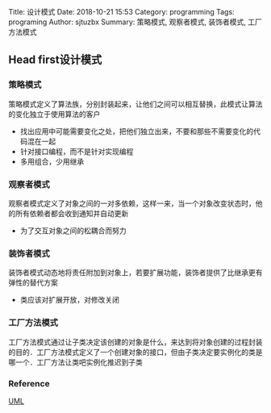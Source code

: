 Title: 设计模式
Date: 2018-10-21 15:53
Category: programming
Tags: programing
Author: sjtuzbx
Summary: 策略模式, 观察者模式, 装饰者模式, 工厂方法模式

## Head first设计模式

### 策略模式

策略模式定义了算法族，分别封装起来，让他们之间可以相互替换，此模式让算法的变化独立于使用算法的客户

* 找出应用中可能需要变化之处，把他们独立出来，不要和那些不需要变化的代码混在一起
* 针对接口编程，而不是针对实现编程
* 多用组合，少用继承 

### 观察者模式

观察者模式定义了对象之间的一对多依赖，这样一来，当一个对象改变状态时，他的所有依赖者都会收到通知并自动更新

* 为了交互对象之间的松耦合而努力

### 装饰者模式

装饰者模式动态地将责任附加到对象上，若要扩展功能，装饰者提供了比继承更有弹性的替代方案

* 类应该对扩展开放，对修改关闭

### 工厂方法模式

工厂方法模式通过让子类决定该创建的对象是什么，来达到将对象创建的过程封装的目的．工厂方法模式定义了一个创建对象的接口，但由子类决定要实例化的类是哪一个．工厂方法让类吧实例化推迟到子类

### Reference

[UML](https://www.processon.com/)